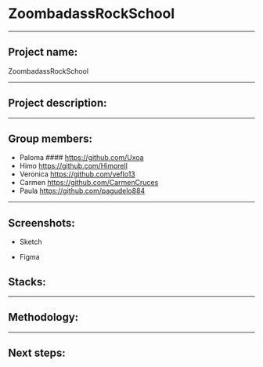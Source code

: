 # ZoombadassRockSchool
***
## Project name: 
ZoombadassRockSchool

***
## Project description:

***
## Group members:

  * Paloma    #### https://github.com/Uxoa
  * Himo      https://github.com/Himorell
  * Veronica  https://github.com/veflo13
  * Carmen    https://github.com/CarmenCruces
  * Paula     https://github.com/pagudelo884
  
***
## Screenshots:

* Sketch

* Figma


## Stacks:

***
## Methodology:

***
## Next steps:
